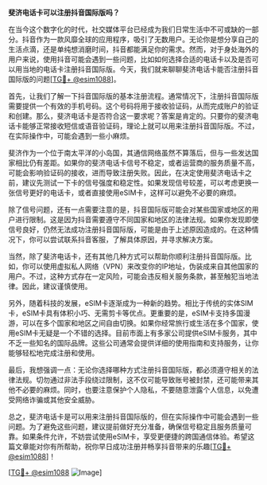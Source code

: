 **斐济电话卡可以注册抖音国际版吗？**

在当今这个数字化的时代，社交媒体平台已经成为我们日常生活中不可或缺的一部分。抖音作为一款风靡全球的应用程序，吸引了无数用户。无论你是想分享自己的生活点滴，还是单纯想消磨时间，抖音都能满足你的需求。然而，对于身处海外的用户来说，使用抖音可能会遇到一些问题，比如如何选择合适的电话卡以及是否可以用当地的电话卡注册抖音国际版。今天，我们就来聊聊斐济电话卡能否注册抖音国际版的问题[[TG💪+ @esim1088](https://t.me/s/esim1088)]。

首先，让我们了解一下抖音国际版的基本注册流程。通常情况下，注册抖音国际版需要提供一个有效的手机号码。这个号码将用于接收验证码，从而完成账户的验证和创建。那么，斐济电话卡是否符合这一要求呢？答案是肯定的。只要你的斐济电话卡能够正常接收短信或语音验证码，理论上就可以用来注册抖音国际版。不过，在实际操作中，可能会遇到一些小麻烦。

斐济作为一个位于南太平洋的小岛国，其通信网络虽然不算落后，但与一些发达国家相比仍有差距。如果你的斐济电话卡信号不稳定，或者运营商的服务质量不高，可能会影响验证码的接收，进而导致注册失败。因此，在决定使用斐济电话卡之前，建议先测试一下卡的信号强度和稳定性。如果发现信号较差，可以考虑更换一张信号更好的电话卡，或者直接使用eSIM卡，这样可以避免不必要的麻烦。

除了信号问题，还有一点需要注意的是，抖音国际版可能会对某些国家或地区的用户进行限制。这是因为抖音需要遵守不同国家和地区的法律法规。如果你发现即使信号良好，仍然无法成功注册抖音国际版，可能是由于上述原因造成的。在这种情况下，你可以尝试联系抖音客服，了解具体原因，并寻求解决方案。

当然，除了斐济电话卡，还有其他几种方式可以帮助你顺利注册抖音国际版。比如，你可以使用虚拟私人网络（VPN）来改变你的IP地址，伪装成来自其他国家的用户。不过，这种方式存在一定风险，可能会违反相关服务条款，甚至触犯当地法律。因此，建议谨慎使用。

另外，随着科技的发展，eSIM卡逐渐成为一种新的趋势。相比于传统的实体SIM卡，eSIM卡具有体积小巧、无需剪卡等优点。更重要的是，eSIM卡支持多国漫游，可以在多个国家和地区之间自由切换。如果你经常旅行或生活在多个国家，使用eSIM卡无疑是一个不错的选择。目前市面上有多家公司提供eSIM卡服务，其中不乏一些知名的国际品牌。这些公司通常会提供详细的使用指南和支持服务，让你能够轻松地完成注册和使用。

最后，我想强调一点：无论你选择哪种方式注册抖音国际版，都必须遵守相关的法律法规。切勿通过非法手段绕过限制，这不仅可能导致账号被封禁，还可能带来其他不必要的麻烦。同时，也要注意保护个人隐私，不要随意泄露个人信息，以免遭受网络诈骗或其他安全威胁。

总之，斐济电话卡是可以用来注册抖音国际版的，但在实际操作中可能会遇到一些问题。为了避免这些问题，建议提前做好充分准备，确保信号稳定且服务质量可靠。如果条件允许，不妨尝试使用eSIM卡，享受更便捷的跨国通信体验。希望这篇文章能对你有所帮助，祝你早日成功注册并畅享抖音带来的乐趣[[TG💪+ @esim1088](https://t.me/s/esim1088)]！

[[TG💪+ @esim1088](https://t.me/s/esim1088) ![Image](https://i.postimg.cc/4NQfJmqS/Snipaste-2025-05-13-00-14-12.png)]